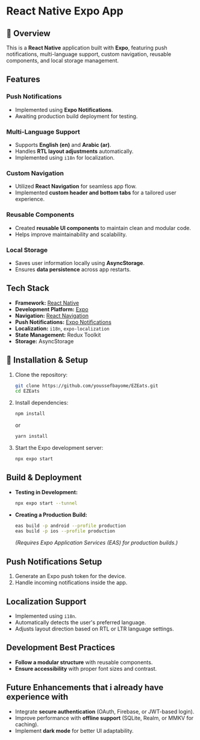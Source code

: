 # React Native Expo App

## 📌 Overview
This is a **React Native** application built with **Expo**, featuring push notifications, multi-language support, custom navigation, reusable components, and local storage management.

## Features

###  **Push Notifications**
- Implemented using **Expo Notifications**.
- Awaiting production build deployment for testing.

###  **Multi-Language Support**
- Supports **English (en)** and **Arabic (ar)**.
- Handles **RTL layout adjustments** automatically.
- Implemented using `i18n` for localization.

###  **Custom Navigation**
- Utilized **React Navigation** for seamless app flow.
- Implemented **custom header and bottom tabs** for a tailored user experience.

###  **Reusable Components**
- Created **reusable UI components** to maintain clean and modular code.
- Helps improve maintainability and scalability.

###  **Local Storage**
- Saves user information locally using **AsyncStorage**.
- Ensures **data persistence** across app restarts.

##  Tech Stack
- **Framework:** [React Native](https://reactnative.dev/)
- **Development Platform:** [Expo](https://expo.dev/)
- **Navigation:** [React Navigation](https://reactnavigation.org/)
- **Push Notifications:** [Expo Notifications](https://docs.expo.dev/push-notifications/overview/)
- **Localization:** `i18n`, `expo-localization`
- **State Management:** Redux Toolkit
- **Storage:** AsyncStorage

## 🔧 Installation & Setup
1. Clone the repository:
   ```sh
   git clone https://github.com/youssefbayome/EZEats.git
   cd EZEats

   ```
2. Install dependencies:
   ```sh
   npm install
   ```
   or
   ```sh
   yarn install
   ```
3. Start the Expo development server:
   ```sh
   npx expo start
   ```

##  Build & Deployment
- **Testing in Development:**
  ```sh
  npx expo start --tunnel
  ```
- **Creating a Production Build:**
  ```sh
  eas build -p android --profile production
  eas build -p ios --profile production
  ```
  *(Requires Expo Application Services (EAS) for production builds.)*

##  Push Notifications Setup
1. Generate an Expo push token for the device.
2. Handle incoming notifications inside the app.


##  Localization Support
- Implemented using `i18n`.
- Automatically detects the user's preferred language.
- Adjusts layout direction based on RTL or LTR language settings.

##  Development Best Practices
- **Follow a modular structure** with reusable components.
- **Ensure accessibility** with proper font sizes and contrast.

##  Future Enhancements that i already have experience with
- Integrate **secure authentication** (OAuth, Firebase, or JWT-based login).
- Improve performance with **offline support** (SQLite, Realm, or MMKV for caching).
- Implement **dark mode** for better UI adaptability.


